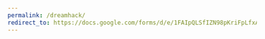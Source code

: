 ```yaml
---
permalink: /dreamhack/
redirect_to: https://docs.google.com/forms/d/e/1FAIpQLSfIZN98pKriFpLfxAeHCmifpP5J8MmFqd5-TnnD7im7G0EcBA/viewform?usp=sf_link
---
```

